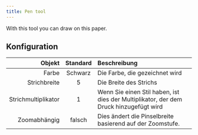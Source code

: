 ```yaml
---
title: Pen tool
---
```


With this tool you can draw on this paper.

## Konfiguration

|              Objekt | Standard | Beschreibung                                                                          |
| ------------------: | :------: | :------------------------------------------------------------------------------------ |
|               Farbe |  Schwarz | Die Farbe, die gezeichnet wird                                                        |
|        Strichbreite |     5    | Die Breite des Strichs                                                                |
| Strichmultiplikator |     1    | Wenn Sie einen Stil haben, ist dies der Multiplikator, der dem Druck hinzugefügt wird |
|        Zoomabhängig |  falsch  | Dies ändert die Pinselbreite basierend auf der Zoomstufe.             |
